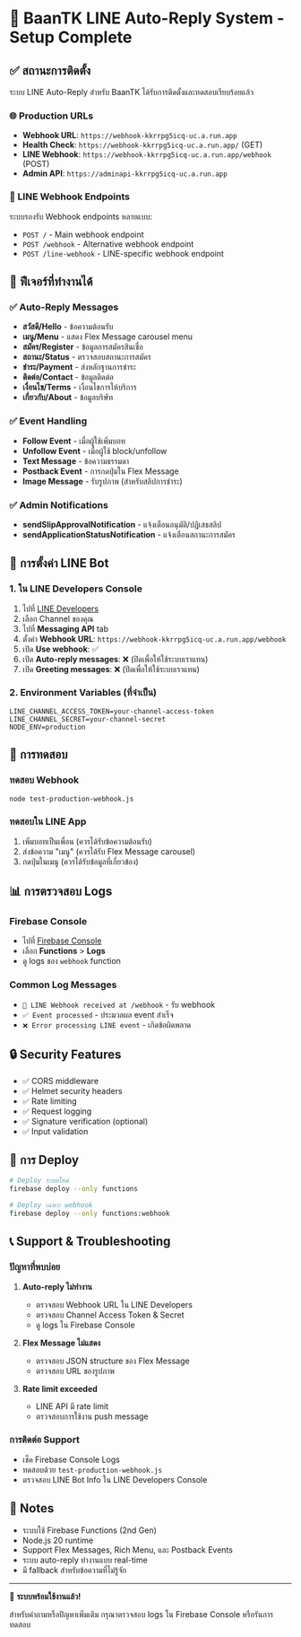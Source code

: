 # 🤖 BaanTK LINE Auto-Reply System - Setup Complete

## ✅ สถานะการติดตั้ง

ระบบ LINE Auto-Reply สำหรับ BaanTK ได้รับการติดตั้งและทดสอบเรียบร้อยแล้ว

### 🌐 Production URLs

- **Webhook URL**: `https://webhook-kkrrpg5icq-uc.a.run.app`
- **Health Check**: `https://webhook-kkrrpg5icq-uc.a.run.app/` (GET)
- **LINE Webhook**: `https://webhook-kkrrpg5icq-uc.a.run.app/webhook` (POST)
- **Admin API**: `https://adminapi-kkrrpg5icq-uc.a.run.app`

### 📱 LINE Webhook Endpoints

ระบบรองรับ Webhook endpoints หลายแบบ:
- `POST /` - Main webhook endpoint  
- `POST /webhook` - Alternative webhook endpoint
- `POST /line-webhook` - LINE-specific webhook endpoint

## 🎯 ฟีเจอร์ที่ทำงานได้

### ✅ Auto-Reply Messages
- **สวัสดี/Hello** - ข้อความต้อนรับ
- **เมนู/Menu** - แสดง Flex Message carousel menu
- **สมัคร/Register** - ข้อมูลการสมัครสินเชื่อ
- **สถานะ/Status** - ตรวจสอบสถานะการสมัคร
- **ชำระ/Payment** - ส่งหลักฐานการชำระ
- **ติดต่อ/Contact** - ข้อมูลติดต่อ
- **เงื่อนไข/Terms** - เงื่อนไขการให้บริการ
- **เกี่ยวกับ/About** - ข้อมูลบริษัท

### ✅ Event Handling
- **Follow Event** - เมื่อผู้ใช้เพิ่มบอท
- **Unfollow Event** - เมื่อผู้ใช้ block/unfollow
- **Text Message** - ข้อความธรรมดา
- **Postback Event** - การกดปุ่มใน Flex Message
- **Image Message** - รับรูปภาพ (สำหรับสลิปการชำระ)

### ✅ Admin Notifications
- **sendSlipApprovalNotification** - แจ้งเตือนอนุมัติ/ปฏิเสธสลิป
- **sendApplicationStatusNotification** - แจ้งเตือนสถานะการสมัคร

## 🔧 การตั้งค่า LINE Bot

### 1. ใน LINE Developers Console

1. ไปที่ [LINE Developers](https://developers.line.biz/)
2. เลือก Channel ของคุณ
3. ไปที่ **Messaging API** tab
4. ตั้งค่า **Webhook URL**: `https://webhook-kkrrpg5icq-uc.a.run.app/webhook`
5. เปิด **Use webhook**: ✅
6. เปิด **Auto-reply messages**: ❌ (ปิดเพื่อให้ใช้ระบบเราแทน)
7. เปิด **Greeting messages**: ❌ (ปิดเพื่อให้ใช้ระบบเราแทน)

### 2. Environment Variables (ที่จำเป็น)

```env
LINE_CHANNEL_ACCESS_TOKEN=your-channel-access-token
LINE_CHANNEL_SECRET=your-channel-secret
NODE_ENV=production
```

## 🧪 การทดสอบ

### ทดสอบ Webhook
```bash
node test-production-webhook.js
```

### ทดสอบใน LINE App
1. เพิ่มบอทเป็นเพื่อน (ควรได้รับข้อความต้อนรับ)
2. ส่งข้อความ "เมนู" (ควรได้รับ Flex Message carousel)
3. กดปุ่มในเมนู (ควรได้รับข้อมูลที่เกี่ยวข้อง)

## 📊 การตรวจสอบ Logs

### Firebase Console
- ไปที่ [Firebase Console](https://console.firebase.google.com/project/baan-tk/overview)
- เลือก **Functions** > **Logs**
- ดู logs ของ `webhook` function

### Common Log Messages
- `📨 LINE Webhook received at /webhook` - รับ webhook
- `✅ Event processed` - ประมวลผล event สำเร็จ
- `❌ Error processing LINE event` - เกิดข้อผิดพลาด

## 🔒 Security Features

- ✅ CORS middleware
- ✅ Helmet security headers  
- ✅ Rate limiting
- ✅ Request logging
- ✅ Signature verification (optional)
- ✅ Input validation

## 🚀 การ Deploy

```bash
# Deploy ระบบใหม่
firebase deploy --only functions

# Deploy เฉพาะ webhook
firebase deploy --only functions:webhook
```

## 📞 Support & Troubleshooting

### ปัญหาที่พบบ่อย

1. **Auto-reply ไม่ทำงาน**
   - ตรวจสอบ Webhook URL ใน LINE Developers
   - ตรวจสอบ Channel Access Token & Secret
   - ดู logs ใน Firebase Console

2. **Flex Message ไม่แสดง**
   - ตรวจสอบ JSON structure ของ Flex Message
   - ตรวจสอบ URL ของรูปภาพ

3. **Rate limit exceeded**
   - LINE API มี rate limit
   - ตรวจสอบการใช้งาน push message

### การติดต่อ Support
- เช็ค Firebase Console Logs
- ทดสอบด้วย `test-production-webhook.js`
- ตรวจสอบ LINE Bot Info ใน LINE Developers Console

## 📝 Notes

- ระบบใช้ Firebase Functions (2nd Gen) 
- Node.js 20 runtime
- Support Flex Messages, Rich Menu, และ Postback Events
- ระบบ auto-reply ทำงานแบบ real-time
- มี fallback สำหรับข้อความที่ไม่รู้จัก

---

🎉 **ระบบพร้อมใช้งานแล้ว!** 

สำหรับคำถามหรือปัญหาเพิ่มเติม กรุณาตรวจสอบ logs ใน Firebase Console หรือรันการทดสอบ
